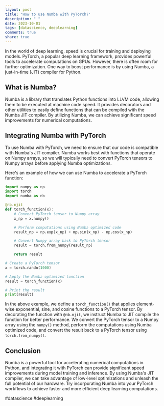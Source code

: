 ```yaml
---
layout: post
title: "How to use Numba with PyTorch?"
description: " "
date: 2023-10-01
tags: [datascience, deeplearning]
comments: true
share: true
---
```


In the world of deep learning, speed is crucial for training and deploying models. PyTorch, a popular deep learning framework, provides powerful tools to accelerate computations on GPUs. However, there is often room for further optimization. One way to boost performance is by using Numba, a just-in-time (JIT) compiler for Python.

## What is Numba?

Numba is a library that translates Python functions into LLVM code, allowing them to be executed at machine code speed. It provides decorators and other utilities to easily define functions that can be compiled with the Numba JIT compiler. By utilizing Numba, we can achieve significant speed improvements for numerical computations.

## Integrating Numba with PyTorch

To use Numba with PyTorch, we need to ensure that our code is compatible with Numba's JIT compiler. Numba works best with functions that operate on Numpy arrays, so we will typically need to convert PyTorch tensors to Numpy arrays before applying Numba optimizations.

Here's an example of how we can use Numba to accelerate a PyTorch function:

```python
import numpy as np
import torch
import numba as nb

@nb.njit
def torch_function(x):
    # Convert PyTorch tensor to Numpy array
    x_np = x.numpy()

    # Perform computations using Numba optimized code
    result_np = np.exp(x_np) + np.sin(x_np) - np.cos(x_np)

    # Convert Numpy array back to PyTorch tensor
    result = torch.from_numpy(result_np)

    return result

# Create a PyTorch tensor
x = torch.randn(1000)

# Apply the Numba optimized function
result = torch_function(x)

# Print the result
print(result)
```

In the above example, we define a `torch_function()` that applies element-wise exponential, sine, and cosine functions to a PyTorch tensor. By decorating the function with `@nb.njit`, we instruct Numba to JIT compile the function for better performance. We convert the PyTorch tensor to a Numpy array using the `numpy()` method, perform the computations using Numba optimized code, and convert the result back to a PyTorch tensor using `torch.from_numpy()`.

## Conclusion

Numba is a powerful tool for accelerating numerical computations in Python, and integrating it with PyTorch can provide significant speed improvements during model training and inference. By using Numba's JIT compiler, we can take advantage of low-level optimizations and unleash the full potential of our hardware. Try incorporating Numba into your PyTorch workflows to achieve faster and more efficient deep learning computations. 

#datascience #deeplearning
